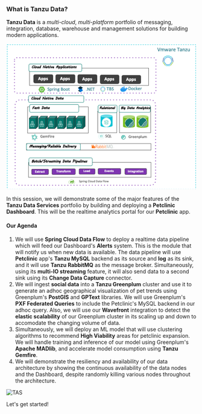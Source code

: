 
### What is Tanzu Data?

**Tanzu Data** is a _multi-cloud_, _multi-platform_ portfolio of messaging, integration, database, warehouse and management solutions for building modern applications.

![Tanzu Data](images/data-architecture.png)

In this session, we will demonstrate some of the major features of the **Tanzu Data Services** portfolio by building and deploying a **Petclinic Dashboard**. This will be the realtime analytics portal for our **Petclinic** app. 


#### Our Agenda
1. We will use **Spring Cloud Data Flow** to deploy a realtime data pipeline which will feed our Dashboard's **Alerts** system. This is the module that will notify us when new data is available. The data pipeline will use **Petclinic** app's **Tanzu MySQL** backend as its source and **log** as its sink, and it will use **Tanzu RabbitMQ** as the message broker. Simultaneously, using its **multi-IO streaming** feature, it will also send data to a second sink using its **Change Data Capture** connector.
2. We will ingest **social data** into a **Tanzu Greenplum** cluster and use it to generate an adhoc geographical visualization of pet trends using Greenplum's **PostGIS** and **GPText** libraries. We will use Greenplum's **PXF Federated Queries** to include the Petclinic's MySQL backend in our adhoc query. Also, we will use our **Wavefront** integration to detect the **elastic scalability** of our Greenplum cluster in its scaling up and down to accomodate the changing volume of data.   
3. Simultaneously, we will deploy an ML model that will use clustering algorithms to recommend **High Viability** areas for petclinic expansion. We will handle training and inference of our model using Greenplum's **Apache MADlib**, and accelerate model consumption using **Tanzu Gemfire**.
4. We will demonstrate the resiliency and availability of our data architecture by showing the continuous availability of the data nodes and the Dashboard, despite randomly killing various nodes throughout the architecture.

![TAS](images/tas.jpg)

Let's get started!
